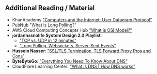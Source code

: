 ## Additional Reading / Material

- KhanAcademy ["Computers and the Internet: User Datagram Protocol"](https://www.khanacademy.org/computing/computers-and-internet/xcae6f4a7ff015e7d:the-internet/xcae6f4a7ff015e7d:transporting-packets/a/user-datagram-protocol-udp)
- PubNub ["What is Long Polling?"](https://www.pubnub.com/guides/long-polling/)
- AWS Cloud Computing Concepts Hub ["What is OSI Model?"](https://aws.amazon.com/what-is/osi-model/)
- **jordanhasnolife System Design 2.0 Playlist**:
  - ["TCP vs. UDP in 12 minutes"](https://www.youtube.com/watch?v=hPSsPCNxta4&list=PLjTveVh7FakLdTmm42TMxbN8PvVn5g4KJ&index=58)
  - ["Long Polling, Websockets, Server-Sent Events"](https://www.youtube.com/watch?v=fIwOd4PToAY&list=PLjTveVh7FakLdTmm42TMxbN8PvVn5g4KJ&index=59)
- **Hussein Nasser**: ["SSL/TLS Termination, TLS Forward Proxy Pros and Cons"](https://www.youtube.com/watch?v=H0bkLsUe3no)
- **ByteByteGo**: ["Everything You Need To Know About DNS"](https://www.youtube.com/watch?v=27r4Bzuj5NQ)
- CloudFlare Learning Center: ["What is DNS | How DNS works"](https://www.cloudflare.com/learning/dns/what-is-dns/)
